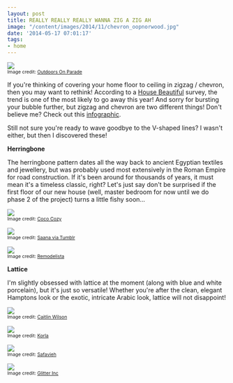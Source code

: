 ```yaml
---
layout: post
title: REALLY REALLY REALLY WANNA ZIG A ZIG AH
image: "/content/images/2014/11/chevron_oopnorwood.jpg"
date: '2014-05-17 07:01:17'
tags:
- home
---
```


<img src="/content/images/2014/May/chevron_oopnorwood.jpg"/><span style="display:block; text-align: left; margin:0; padding: 0; font-size:8pt;">Image credit: <a href="http://oopnorwood.blogspot.co.uk/2013_03_01_archive.html" target= "_blank">Outdoors On Parade</a></span>

If you're thinking of covering your home floor to ceiling in zigzag / chevron, then you may want to rethink! According to a <a href="http://www.housebeautiful.com/shopping/decorating-trends/outdated-decorating-trends-2014#slide-7" target="_blank">House Beautiful</a> survey, the trend is one of the most likely to go away this year! And sorry for bursting your bubble further, but zigzag and chevron are two different things! Don't believe me? Check out this <a href="http://www.honestagency.com/2011/09/chevron-vs-zig-zag/" target="_blank">infographic</a>.

Still not sure you're ready to wave goodbye to the V-shaped lines? I wasn't either, but then I discovered these!

**Herringbone**

The herringbone pattern dates all the way back to ancient Egyptian textiles and jewellery, but was probably used most extensively in the Roman Empire for road construction. If it's been around for thousands of years, it must mean it's a timeless classic, right? Let's just say don't be surprised if the first floor of our new house (well, master bedroom for now until we do phase 2 of the project) turns a little fishy soon...

<img src="/content/images/2014/May/herringbone-floor_cozycozy-1.JPG"/><span style="display:block; text-align: left; margin:0; padding: 0; font-size:8pt;">Image credit: <a href="http://www.cococozy.com/2012/11/walnut-wood-floors-gray-walls.html" target= "_blank">Coco Cozy</a></span>

<img src="/content/images/2014/May/herringbone-bathroom_saanah.jpg"/><span style="display:block; text-align: left; margin:0; padding: 0; font-size:8pt;">Image credit: <a href="http://saanah.tumblr.com/post/46263665238" target= "_blank">Saana via Tumblr</a></span>

<img src="/content/images/2014/May/herringbone-house_remodelista.jpg"/><span style="display:block; text-align: left; margin:0; padding: 0; font-size:8pt;">Image credit: <a href="http://www.remodelista.com/posts/architect-visit-herringbone-brick-house-london-zoe-chan-atelier-chan-chan" target= "_blank">Remodelista</a></span>




**Lattice**

I'm slightly obsessed with lattice at the moment (along with blue and white porcelain), but it's just so versatile! Whether you're after the clean, elegant Hamptons look or the exotic, intricate Arabic look, lattice will not disappoint!

<img src="/content/images/2014/May/caitlin-wilson.jpg"/><span style="display:block; text-align: left; margin:0; padding: 0; font-size:8pt;">Image credit: <a href="http://caitlinwilsontextiles.com/products/navy-deco-pillow" target= "_blank">Caitlin Wilson</a></span>

<img src="/content/images/2014/May/korla.jpg"/><span style="display:block; text-align: left; margin:0; padding: 0; font-size:8pt;">Image credit: <a href="http://www.korlahome.com/blog/2013/10/house-and-garden/" target= "_blank">Korla</a></span>

<img src="/content/images/2014/May/safavieh-1.jpg"/><span style="display:block; text-align: left; margin:0; padding: 0; font-size:8pt;">Image credit: <a href="http://safavieh.com/dreamrooms/coastal-retreat" target= "_blank">Safavieh</a></span>


<img src="/content/images/2014/May/moroccan-lattice.jpg"/><span style="display:block; text-align: left; margin:0; padding: 0; font-size:8pt;">Image credit: <a href="http://glitterinc.com/2011/03/moroccan-inspired-latticework/" target= "_blank">Glitter Inc</a></span>